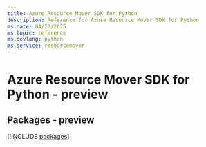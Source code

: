 ```yaml
---
title: Azure Resource Mover SDK for Python
description: Reference for Azure Resource Mover SDK for Python
ms.date: 04/23/2025
ms.topic: reference
ms.devlang: python
ms.service: resourcemover
---
```

# Azure Resource Mover SDK for Python - preview
## Packages - preview
[!INCLUDE [packages](resource-mover-index.md)]